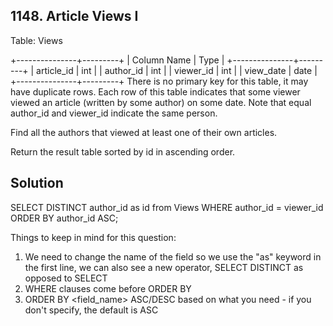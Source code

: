 ## 1148. Article Views I
Table: Views

+---------------+---------+
| Column Name   | Type    |
+---------------+---------+
| article_id    | int     |
| author_id     | int     |
| viewer_id     | int     |
| view_date     | date    |
+---------------+---------+
There is no primary key for this table, it may have duplicate rows.
Each row of this table indicates that some viewer viewed an article (written by some author) on some date. 
Note that equal author_id and viewer_id indicate the same person.
 

Find all the authors that viewed at least one of their own articles.

Return the result table sorted by id in ascending order.

## Solution
SELECT DISTINCT author_id as id from Views
WHERE author_id = viewer_id
ORDER BY author_id ASC;

Things to keep in mind for this question:
1. We need to change the name of the field so we use the "as" keyword in the first line, we can also see a new operator, SELECT DISTINCT as opposed to SELECT
2. WHERE clauses come before ORDER BY
3. ORDER BY <field_name> ASC/DESC based on what you need - if you don't specify, the default is ASC
